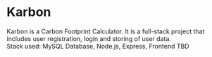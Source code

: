 # Karbon
Karbon is a Carbon Footprint Calculator. It is a full-stack project that includes user registration, login and storing of user data.  
Stack used: MySQL Database, Node.js, Express, Frontend TBD
